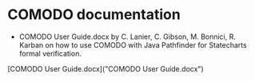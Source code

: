 # COMODO documentation
* COMODO User Guide.docx by C. Lanier, C. Gibson, M. Bonnici, R. Karban on how to use COMODO with Java Pathfinder for Statecharts formal verification.

[COMODO User Guide.docx]("COMODO User Guide.docx")
